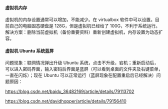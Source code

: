 #### 虚拟机内存

虚拟机的内存设置通常可以增加，不能减少。在 virtualbox 软件中可以设置。目前自己的电脑固态硬盘是 128G，但是虚拟机已经给了 100G，不利于系统运行。解决方案：删除当前虚拟机（备份重要资料）重新创建虚拟机，内存设置为动态扩容。

#### 虚拟机 Ubuntu 系统蓝屏

问题现象：联网情况弹出升级 Ubuntu 系统，点击不升级，宕机；重新启动后，可以进入密码界面，输入密码后界面是蓝屏（可以看到桌面的文件夹及右键菜单，一直在闪烁）；现在 Ubuntu 可以正常运行（蓝屏现象在配置重启后已经解决）问题原因：

https://blog.csdn.net/baidu_36482169/article/details/79113702

https://blog.csdn.net/davidhopper/article/details/79156410
